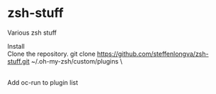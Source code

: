 # zsh-stuff
Various zsh stuff

Install\
Clone the repository. git clone https://github.com/steffenlongva/zsh-stuff.git ~/.oh-my-zsh/custom/plugins \

\
Add oc-run to plugin list
